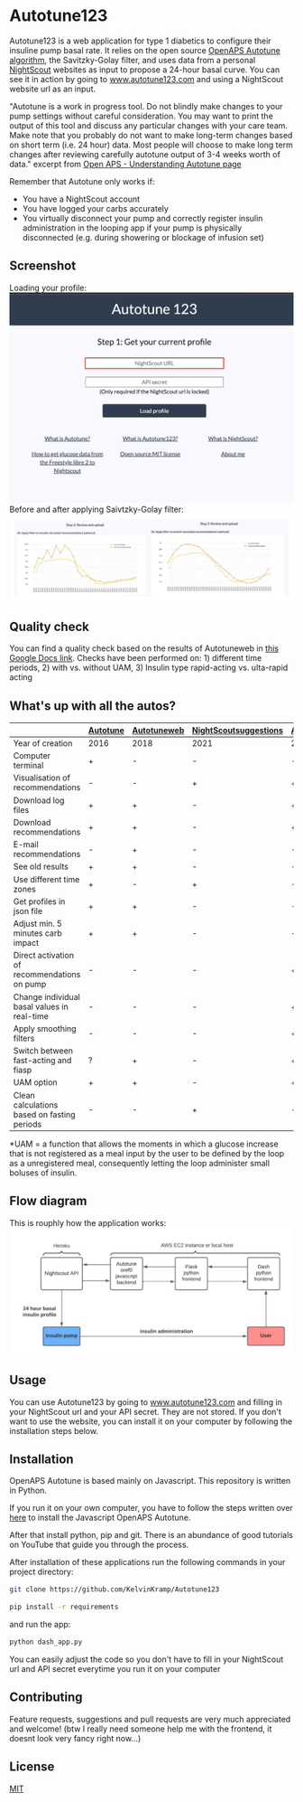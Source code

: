# Autotune123

Autotune123 is a web application for type 1 diabetics to configure their insuline pump basal rate. It relies on the open source [OpenAPS Autotune algorithm](https://github.com/openaps/oref0), the 
Savitzky-Golay filter, and uses data from a personal [NightScout](https://nightscout.github.io/) websites as input to propose a 24-hour basal curve. 
You can see it in action by going to www.autotune123.com and using a NightScout website url as an input.

"Autotune is a work in progress tool. Do not blindly make changes to your pump settings without careful consideration. You may want to print the output of this tool and discuss any particular changes with your care team. Make note that you probably do not want to make long-term changes based on short term (i.e. 24 hour) data. Most people will choose to make long term changes after reviewing carefully autotune output of 3-4 weeks worth of data."
excerpt from [Open APS - Understanding Autotune page](https://openaps.readthedocs.io/en/latest/docs/Customize-Iterate/understanding-autotune.html)

Remember that Autotune only works if:
- You have a NightScout account
- You have logged your carbs accurately
- You virtually disconnect your pump and correctly register insulin administration in the looping app if your pump is physically disconnected (e.g. during showering or blockage of infusion set)

## Screenshot
Loading your profile:
![BAfilter](images/Screenshot1.png)
Before and after applying Saivtzky-Golay filter:
![BAfilter](images/BA.jpeg)

## Quality check
You can find a quality check based on the results of Autotuneweb in [this Google Docs link](https://docs.google.com/document/d/1vD75UNISKR1PRoFJYfQb95CWanS69iEYLepJXohpVvs/edit?usp=sharing).
Checks have been performed on: 1) different time periods, 2) with vs. without UAM, 3) Insulin type rapid-acting vs. ulta-rapid acting

## What's up with all the autos?
| | [Autotune](https://openaps.readthedocs.io/en/latest/docs/Customize-Iterate/autotune.html)     | [Autotuneweb](https://autotuneweb.azurewebsites.net/) |[NightScoutsuggestions](https://nightscoutsuggestions.com/) | [Autotune123](http://autotune123.com/)|
|---| --- | --- |--- | --- |
|Year of creation|2016|2018|2021|2022|
|Computer terminal|+|-|-|-|
|Visualisation of recommendations|-|-|+|+|
|Download log files |+|+|-|+|
|Download recommendations|+|+|-|+|
|E-mail recommendations|-|+|-|-|
|See old results|+|+|-|-|
|Use different time zones|+|-|+|-|
|Get profiles in json file|+|+|-|-|
|Adjust min. 5 minutes carb impact|+|+|-|-|
|Direct activation of recommendations on pump|-|-|-|+|
|Change individual basal values in real-time|-|-|-|+|
|Apply smoothing filters|-|-|-|+|
|Switch between fast-acting and fiasp|?|+|-|+|
|UAM option|+|+|-|+|
|Clean calculations based on fasting periods|-|-|+|-|

*UAM = a function that allows the moments in which a glucose increase that is not registered as a meal input by the user to be 
defined by the loop as a unregistered meal, consequently letting the loop administer small boluses of insulin. 

## Flow diagram
This is rouphly how the application works:
![Autotune123](images/autotune123.jpeg)

## Usage
You can use Autotune123 by going to www.autotune123.com and filling in your NightScout url and your API secret. They are not stored. 
If you don't want to use the website, you can install it on your computer by following the installation steps below.

## Installation
OpenAPS Autotune is based mainly on Javascript. This repository is written in Python. 

If you run it on your own computer, you have to follow the steps written over [here](https://openaps.readthedocs.io/en/latest/docs/Customize-Iterate/autotune.html) to install the Javascript OpenAPS Autotune.

After that install python, pip and git. There is an abundance of good tutorials on YouTube that guide you through the process. 

After installation of these applications run the following commands in your project directory:

```bash
git clone https://github.com/KelvinKramp/Autotune123
```

```bash
pip install -r requirements
```
and run the app:
```bash
python dash_app.py
```
You can easily adjust the code so you don't have to fill in your NightScout url and API secret everytime you run it on your computer  

## Contributing
Feature requests, suggestions and pull requests are very much appreciated and welcome!
(btw I really need someone help me with the frontend, it doesnt look very fancy right now...)


## License
[MIT](https://choosealicense.com/licenses/mit/)
